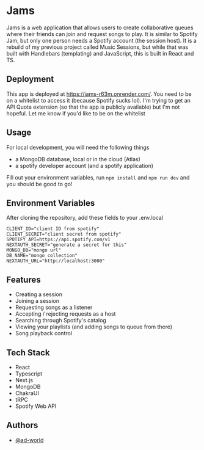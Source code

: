 
# Jams
Jams is a web application that allows users to create collaborative queues where their friends can join and request songs to play. It is similar to Spotify Jam, but only one person needs a Spotify account (the session host). It is a rebuild of my previous project called Music Sessions, but while that was built with Handlebars (templating) and JavaScript, this is built in React and TS. 




## Deployment

This app is deployed at https://jams-r63m.onrender.com/.
You need to be on a whitelist to access it (because Spotify sucks lol). I'm trying to get an API Quota extension (so that the app is publicly available) but I'm not hopeful.
Let me know if you'd like to be on the whitelist

## Usage

For local development, you will need the following things
- a MongoDB database, local or in the cloud (Atlas)
- a spotify developer account (and a spotify application)

Fill out your environment variables, run `npm install` and `npm run dev` and you should be good to go!



## Environment Variables

After cloning the repository, add these fields to your .env.local
```
CLIENT_ID="client ID from spotify"
CLIENT_SECRET="client secret from spotify"
SPOTIFY_API=https://api.spotify.com/v1
NEXTAUTH_SECRET="generate a secret for this"
MONGO_DB="mongo url"
DB_NAME="mongo collection"
NEXTAUTH_URL="http://localhost:3000"
```


## Features

- Creating a session 
- Joining a session
- Requesting songs as a listener
- Accepting / rejecting requests as a host
- Searching through Spotify's catalog
- Viewing your playlists (and adding songs to queue from there)
- Song playback control

## Tech Stack

- React
- Typescript
- Next.js
- MongoDB
- ChakraUI
- tRPC
- Spotify Web API


## Authors

- [@ad-world](https://www.github.com/ad-world)

